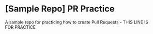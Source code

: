 # [Sample Repo] PR Practice
A sample repo for practicing how to create Pull Requests - THIS LINE IS FOR PRACTICE
